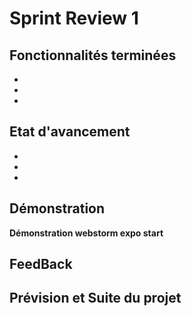 
# Sprint Review  1

## Fonctionnalités terminées

-
-
-

## Etat d'avancement

-
-
-

## Démonstration

**Démonstration webstorm expo start**

## FeedBack

## Prévision et Suite du projet





